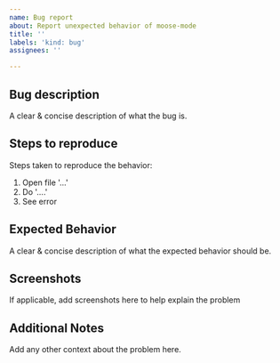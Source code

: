```yaml
---
name: Bug report
about: Report unexpected behavior of moose-mode
title: ''
labels: 'kind: bug'
assignees: ''

---
```


## Bug description
A clear & concise description of what the bug is.

## Steps to reproduce
Steps taken to reproduce the behavior:
1. Open file '...'
2. Do '....'
3. See error

## Expected Behavior
A clear & concise description of what the expected behavior should be.

## Screenshots
If applicable, add screenshots here to help explain the problem

## Additional Notes
Add any other context about the problem here.
